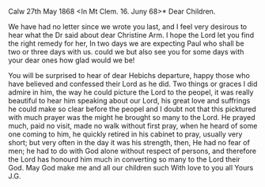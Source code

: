  Calw 27th May 1868
 <In Mt Clem. 16. Juny 68>*
Dear Children.

We have had no letter since we wrote you last, and I feel very desirous to hear what the Dr said about dear Christine Arm. I hope the Lord let you find the right remedy for her, In two days we are expecting Paul who shall be two or three days with us. could we but also see you for some days with your dear ones how glad would we be!

You will be surprised to hear of dear Hebichs departure, happy those who have believed and confessed their Lord as he did. Two things or graces I did admire in him, the way he could picture the Lord to the peopel, it was really beautiful to hear him speaking about our Lord, his great love and suffrings he could make so clear before the peopel and I doubt not that this picktured with much prayer was the might he brought so many to the Lord. He prayed much, paid no visit, made no walk without first pray, when he heard of some one coming to him, he quickly retired in his cabinet to pray, usually very short; but very often in the day it was his strength, then, He had no fear of men; he had to do with God alone without respect of persons, and therefore the Lord has honourd him much in converting so many to the Lord their God. May God make me and all our children such 
 With love to you all
 Yours J.G.
